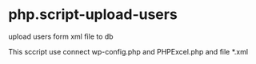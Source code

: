 # php.script-upload-users
upload users form xml file to db 



This sccript use connect wp-config.php and PHPExcel.php and file *.xml
